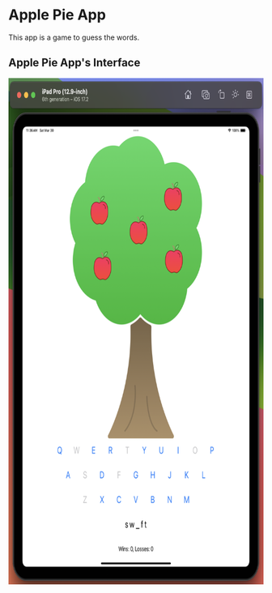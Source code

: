 # Apple Pie App

This app is a game to guess the words. 

## Apple Pie App's Interface
<img src="interface.png" height="1000">
